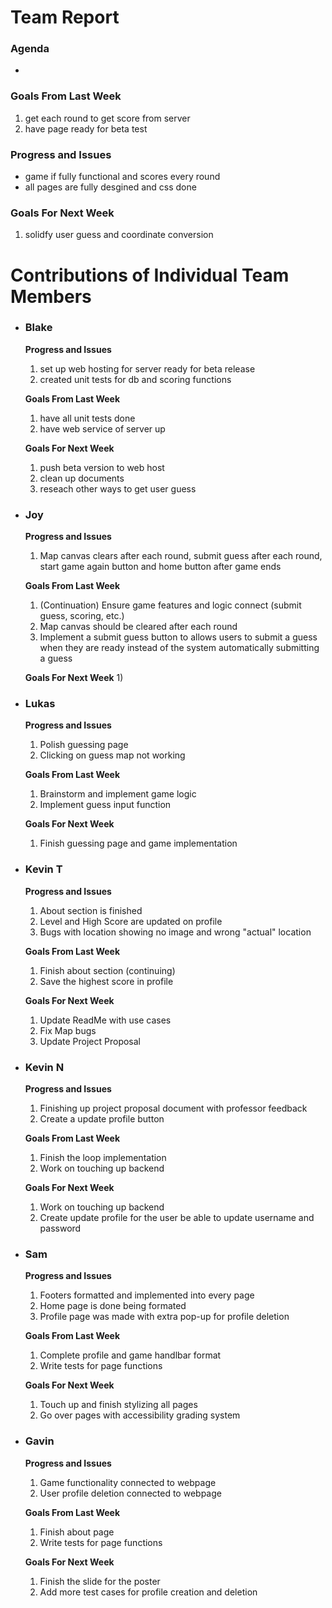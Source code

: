 # Team Report
### Agenda
- 

### Goals From Last Week
1. get each round to get score from server
2. have page ready for beta test
   
### Progress and Issues
- game if fully functional and scores every round
- all pages are fully desgined and css done

### Goals For Next Week
1. solidfy user guess and coordinate conversion

# Contributions of Individual Team Members

- ### Blake
  **Progress and Issues**
  1) set up web hosting for server ready for beta release
  2) created unit tests for db and scoring functions
  
  **Goals From Last Week**
  1) have all unit tests done
  3) have web service of server up
     
  **Goals For Next Week**
  1) push beta version to web host
  2) clean up documents
  3) reseach other ways to get user guess


- ### Joy
  **Progress and Issues**
  1) Map canvas clears after each round, submit guess after each round, start game again button and home button after game ends
  
  **Goals From Last Week**
  1) (Continuation) Ensure game features and logic connect (submit guess, scoring, etc.)
  2) Map canvas should be cleared after each round
  3) Implement a submit guess button to allows users to submit a guess when they are ready instead of the system automatically submitting a guess
     
  **Goals For Next Week**
  1)

- ### Lukas
  **Progress and Issues**
  1) Polish guessing page
  2) Clicking on guess map not working
  
  **Goals From Last Week**
  1) Brainstorm and implement game logic
  2) Implement guess input function
   
  **Goals For Next Week**
  1) Finish guessing page and game implementation


- ### Kevin T
  **Progress and Issues**
  1) About section is finished
  2) Level and High Score are updated on profile
  3) Bugs with location showing no image and wrong "actual" location

  **Goals From Last Week**
  1) Finish about section (continuing)
  2) Save the highest score in profile

  **Goals For Next Week**
  1) Update ReadMe with use cases 
  2) Fix Map bugs
  3) Update Project Proposal


- ### Kevin N
  **Progress and Issues**
  1) Finishing up project proposal document with professor feedback
  2) Create a update profile button
  
  **Goals From Last Week**
  1) Finish the loop implementation
  2) Work on touching up backend
  
  **Goals For Next Week**
  1) Work on touching up backend
  2) Create update profile for the user be able to update username and password

- ### Sam
  **Progress and Issues**
  1) Footers formatted and implemented into every page
  2) Home page is done being formated
  3) Profile page was made with extra pop-up for profile deletion
  
  **Goals From Last Week**
  1) Complete profile and game handlbar format
  2) Write tests for page functions
     
  **Goals For Next Week**
  1) Touch up and finish stylizing all pages
  2) Go over pages with accessibility grading system

- ### Gavin
  **Progress and Issues**
  1) Game functionality connected to webpage
  2) User profile deletion connected to webpage
  
  **Goals From Last Week**
  1) Finish about page
  2) Write tests for page functions
     
  **Goals For Next Week**
  1) Finish the slide for the poster
  2) Add more test cases for profile creation and deletion


